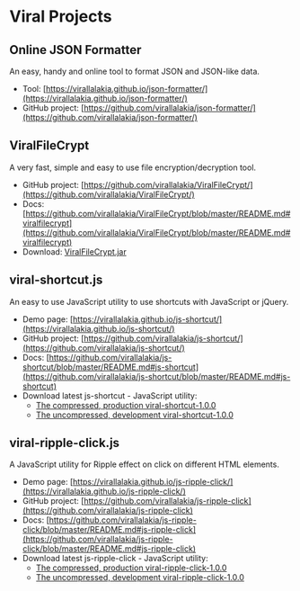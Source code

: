 # Viral Projects

## Online JSON Formatter
An easy, handy and online tool to format JSON and JSON-like data.
* Tool: [https://virallalakia.github.io/json-formatter/](https://virallalakia.github.io/json-formatter/)
* GitHub project: [https://github.com/virallalakia/json-formatter/](https://github.com/virallalakia/json-formatter/)

## ViralFileCrypt
A very fast, simple and easy to use file encryption/decryption tool.  
* GitHub project: [https://github.com/virallalakia/ViralFileCrypt/](https://github.com/virallalakia/ViralFileCrypt/)
* Docs: [https://github.com/virallalakia/ViralFileCrypt/blob/master/README.md#viralfilecrypt](https://github.com/virallalakia/ViralFileCrypt/blob/master/README.md#viralfilecrypt)
* Download: [ViralFileCrypt.jar](https://cdn.rawgit.com/virallalakia/ViralFileCrypt/master/dist/ViralFileCrypt.jar)  

## viral-shortcut.js
An easy to use JavaScript utility to use shortcuts with JavaScript or jQuery.
* Demo page: [https://virallalakia.github.io/js-shortcut/](https://virallalakia.github.io/js-shortcut/)
* GitHub project: [https://github.com/virallalakia/js-shortcut/](https://github.com/virallalakia/js-shortcut/)
* Docs: [https://github.com/virallalakia/js-shortcut/blob/master/README.md#js-shortcut](https://github.com/virallalakia/js-shortcut/blob/master/README.md#js-shortcut)
* Download latest js-shortcut - JavaScript utility:
  * [The compressed, production viral-shortcut-1.0.0](https://cdn.rawgit.com/virallalakia/js-shortcut/master/dist/js/viral-shortcut-1.0.0.min.js)
  * [The uncompressed, development viral-shortcut-1.0.0](https://cdn.rawgit.com/virallalakia/js-shortcut/master/dist/js/viral-shortcut-1.0.0.js)

## viral-ripple-click.js
A JavaScript utility for Ripple effect on click on different HTML elements.
* Demo page: [https://virallalakia.github.io/js-ripple-click/](https://virallalakia.github.io/js-ripple-click/)
* GitHub project: [https://github.com/virallalakia/js-ripple-click](https://github.com/virallalakia/js-ripple-click)
* Docs: [https://github.com/virallalakia/js-ripple-click/blob/master/README.md#js-ripple-click](https://github.com/virallalakia/js-ripple-click/blob/master/README.md#js-ripple-click)
* Download latest js-ripple-click - JavaScript utility:
  * [The compressed, production viral-ripple-click-1.0.0](https://cdn.rawgit.com/virallalakia/js-ripple-click/master/dist/js/viral-ripple-click-1.0.0.min.js)
  * [The uncompressed, development viral-ripple-click-1.0.0](https://cdn.rawgit.com/virallalakia/js-ripple-click/master/dist/js/viral-ripple-click-1.0.0.js)
